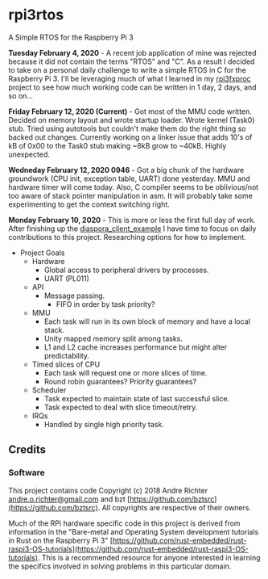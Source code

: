 # rpi3rtos
A Simple RTOS for the Raspberry Pi 3

**Tuesday February 4, 2020** - A recent job application of mine was rejected because it did not contain the terms  "RTOS" and "C". As a result I decided to take on a personal daily challenge to write a simple RTOS in C for the Raspberry Pi 3. I'll be leveraging much of what I learned in my [rpi3fxproc](https://github.com/rahealy/rpi3fxproc) project to see how much working code can be written in 1 day, 2 days, and so on...

**Friday February 12, 2020 (Current)** - Got most of the MMU code written. Decided on memory layout and wrote startup loader. Wrote kernel (Task0) stub. Tried using autotools but couldn't make them do the right thing so backed out changes. Currently working on a linker issue that adds 10's of kB of 0x00 to the Task0 stub making ~8kB grow to ~40kB. Highly unexpected.

**Wedneday February 12, 2020 0946** - Got a big chunk of the hardware groundwork (CPU init, exception table, UART) done yesterday. MMU and hardware timer will come today. Also, C compiler seems to be oblivious/not too aware of stack pointer manipulation in asm. It will probably take some experimenting to get the context switching right.

**Monday February 10, 2020** - This is more or less the first full day of work. After finishing up the [diaspora_client_example](https://github.com/rahealy/diaspora_client_example) I have time to focus on daily contributions to this project. Researching options for how to implement.


* Project Goals
  * Hardware
    * Global access to peripheral drivers by processes.
    * UART (PL011)
  * API
    * Message passing. 
      * FIFO in order by task priority?
  * MMU
    * Each task will run in its own block of memory and have a local stack.
    * Unity mapped memory split among tasks.
    * L1 and L2 cache increases performance but might alter predictability.
  * Timed slices of CPU
    * Each task will request one or more slices of time.
    * Round robin guarantees? Priority guarantees?
  * Scheduler
    * Task expected to maintain state of last successful slice.
    * Task expected to deal with slice timeout/retry.
  * IRQs
    * Handled by single high priority task.


## Credits

### Software

This project contains code Copyright (c) 2018 Andre Richter <andre.o.richter@gmail.com> and bzt [https://github.com/bztsrc](https://github.com/bztsrc). All copyrights are respective of their owners.

Much of the RPi hardware specific code in this project is derived from information in the "Bare-metal and Operating System development tutorials in Rust on the Raspberry Pi 3" [https://github.com/rust-embedded/rust-raspi3-OS-tutorials](https://github.com/rust-embedded/rust-raspi3-OS-tutorials). This is a recommended resource for anyone interested in learning the specifics involved in solving problems in this particular domain.


